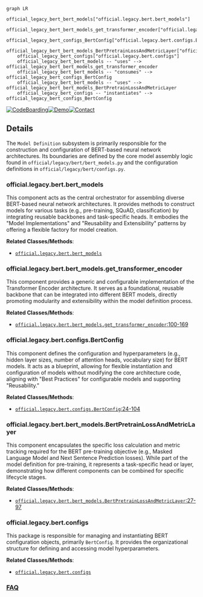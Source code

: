 ```mermaid
graph LR
    official_legacy_bert_bert_models["official.legacy.bert.bert_models"]
    official_legacy_bert_bert_models_get_transformer_encoder["official.legacy.bert.bert_models.get_transformer_encoder"]
    official_legacy_bert_configs_BertConfig["official.legacy.bert.configs.BertConfig"]
    official_legacy_bert_bert_models_BertPretrainLossAndMetricLayer["official.legacy.bert.bert_models.BertPretrainLossAndMetricLayer"]
    official_legacy_bert_configs["official.legacy.bert.configs"]
    official_legacy_bert_bert_models -- "uses" --> official_legacy_bert_bert_models_get_transformer_encoder
    official_legacy_bert_bert_models -- "consumes" --> official_legacy_bert_configs_BertConfig
    official_legacy_bert_bert_models -- "uses" --> official_legacy_bert_bert_models_BertPretrainLossAndMetricLayer
    official_legacy_bert_configs -- "instantiates" --> official_legacy_bert_configs_BertConfig
```

[![CodeBoarding](https://img.shields.io/badge/Generated%20by-CodeBoarding-9cf?style=flat-square)](https://github.com/CodeBoarding/GeneratedOnBoardings)[![Demo](https://img.shields.io/badge/Try%20our-Demo-blue?style=flat-square)](https://www.codeboarding.org/demo)[![Contact](https://img.shields.io/badge/Contact%20us%20-%20contact@codeboarding.org-lightgrey?style=flat-square)](mailto:contact@codeboarding.org)

## Details

The `Model Definition` subsystem is primarily responsible for the construction and configuration of BERT-based neural network architectures. Its boundaries are defined by the core model assembly logic found in `official/legacy/bert/bert_models.py` and the configuration definitions in `official/legacy/bert/configs.py`.

### official.legacy.bert.bert_models
This component acts as the central orchestrator for assembling diverse BERT-based neural network architectures. It provides methods to construct models for various tasks (e.g., pre-training, SQuAD, classification) by integrating reusable backbones and task-specific heads. It embodies the "Model Implementations" and "Reusability and Extensibility" patterns by offering a flexible factory for model creation.


**Related Classes/Methods**:

- <a href="https://github.com/tensorflow/models/blob/master/official/legacy/bert/bert_models.py" target="_blank" rel="noopener noreferrer">`official.legacy.bert.bert_models`</a>


### official.legacy.bert.bert_models.get_transformer_encoder
This component provides a generic and configurable implementation of the Transformer Encoder architecture. It serves as a foundational, reusable backbone that can be integrated into different BERT models, directly promoting modularity and extensibility within the model definition process.


**Related Classes/Methods**:

- <a href="https://github.com/tensorflow/models/blob/master/official/legacy/bert/bert_models.py#L100-L169" target="_blank" rel="noopener noreferrer">`official.legacy.bert.bert_models.get_transformer_encoder`:100-169</a>


### official.legacy.bert.configs.BertConfig
This component defines the configuration and hyperparameters (e.g., hidden layer sizes, number of attention heads, vocabulary size) for BERT models. It acts as a blueprint, allowing for flexible instantiation and configuration of models without modifying the core architecture code, aligning with "Best Practices" for configurable models and supporting "Reusability."


**Related Classes/Methods**:

- <a href="https://github.com/tensorflow/models/blob/master/official/legacy/bert/configs.py#L24-L104" target="_blank" rel="noopener noreferrer">`official.legacy.bert.configs.BertConfig`:24-104</a>


### official.legacy.bert.bert_models.BertPretrainLossAndMetricLayer
This component encapsulates the specific loss calculation and metric tracking required for the BERT pre-training objective (e.g., Masked Language Model and Next Sentence Prediction losses). While part of the model definition for pre-training, it represents a task-specific head or layer, demonstrating how different components can be combined for specific lifecycle stages.


**Related Classes/Methods**:

- <a href="https://github.com/tensorflow/models/blob/master/official/legacy/bert/bert_models.py#L27-L97" target="_blank" rel="noopener noreferrer">`official.legacy.bert.bert_models.BertPretrainLossAndMetricLayer`:27-97</a>


### official.legacy.bert.configs
This package is responsible for managing and instantiating BERT configuration objects, primarily `BertConfig`. It provides the organizational structure for defining and accessing model hyperparameters.


**Related Classes/Methods**:

- <a href="https://github.com/tensorflow/models/blob/master/official/legacy/bert/configs.py" target="_blank" rel="noopener noreferrer">`official.legacy.bert.configs`</a>




### [FAQ](https://github.com/CodeBoarding/GeneratedOnBoardings/tree/main?tab=readme-ov-file#faq)